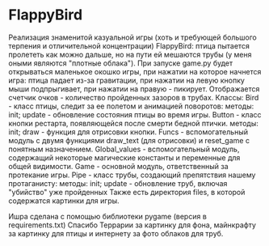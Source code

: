 # FlappyBird
Реализация знаменитой казуальной игры (хоть и требующей большого терпения и отличительной концентрации) FlappyBird: птица пытается пролететь как можно дальше, но на пути ей мешаются трубы (у меня оными являются "плотные облака").
При запуске game.py будет открываться маленькое окошко игры, при нажатии на которое начнется игра: птица падает из-за гравитации, при нажатии на левую кнопку мыши подпрыгивает, при нажатии на правую - пикирует. Отображается счетчик очков - количество пройденных зазоров в трубах.
Классы:
Bird - класс птицы, следит за ее полетом и анимацией поворотов:
    методы:
    init;
    update - обновление состояния птицы во время игры.
Button - класс кнопки рестарта, появляющейся после смерти бедной птички.
    методы:
    init;
    draw - функция для отрисовки кнопки.
Funcs - вспомогательный модуль с двумя функциями draw_text (для отрисовки) и reset_game с понятным назначением.
Global_values - вспомогательный модуль, содержащий некоторые магические константы и переменные для общей видимости.
Game - основной модуль, ответственный за протекание игры.
Pipe - класс трубы, создающий препятствия нашему протаганисту:
    методы:
    init;
    update - обновление труб, включая "убийство" уже пройденных
Также есть директория files, в которой содержатся картинки для игры.

Ишра сделана с помощью библиотеки pygame (версия в requirements.txt)
Спасибо Террарии за картинку для фона, майнкрафту за картинку для птицы и интернету за фото облаков для труб.